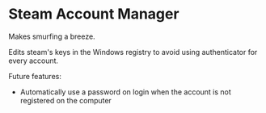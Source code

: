 # Steam Account Manager

Makes smurfing a breeze.

Edits steam's keys in the Windows registry to avoid using authenticator for every account.

Future features:
- Automatically use a password on login when the account is not registered on the computer

